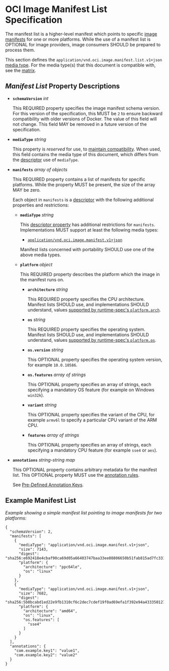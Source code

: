 # OCI Image Manifest List Specification

The manifest list is a higher-level manifest which points to specific [image manifests](manifest.md) for one or more platforms.
While the use of a manifest list is OPTIONAL for image providers, image consumers SHOULD be prepared to process them.

This section defines the `application/vnd.oci.image.manifest.list.v1+json` [media type](media-types.md).
For the media type(s) that this document is compatible with, see the [matrix][matrix].

## *Manifest List* Property Descriptions

- **`schemaVersion`** *int*

  This REQUIRED property specifies the image manifest schema version.
  For this version of the specification, this MUST be `2` to ensure backward compatibility with older versions of Docker. The value of this field will not change. This field MAY be removed in a future version of the specification.

- **`mediaType`** *string*

  This property is *reserved* for use, to [maintain compatibility][matrix].
  When used, this field contains the media type of this document, which differs from the [descriptor](descriptor.md#properties) use of `mediaType`.

- **`manifests`** *array of objects*

  This REQUIRED property contains a list of manifests for specific platforms.
  While the property MUST be present, the size of the array MAY be zero.

  Each object in `manifests` is a [descriptor](descriptor.md) with the following additional properties and restrictions:

  - **`mediaType`** *string*

    This [descriptor property](descriptor.md#properties) has additional restrictions for `manifests`.
    Implementations MUST support at least the following media types:

    - [`application/vnd.oci.image.manifest.v1+json`](manifest.md)

    Manifest lists concerned with portability SHOULD use one of the above media types.

  - **`platform`** *object*

    This REQUIRED property describes the platform which the image in the manifest runs on.

    - **`architecture`** *string*

        This REQUIRED property specifies the CPU architecture.
        Manifest lists SHOULD use, and implementations SHOULD understand, values [supported by runtime-spec's `platform.arch`][runtime-platform2].

    - **`os`** *string*

        This REQUIRED property specifies the operating system.
        Manifest lists SHOULD use, and implementations SHOULD understand, values [supported by runtime-spec's `platform.os`][runtime-platform2].

    - **`os.version`** *string*

        This OPTIONAL property specifies the operating system version, for example `10.0.10586`.

    - **`os.features`** *array of strings*

        This OPTIONAL property specifies an array of strings, each specifying a mandatory OS feature (for example on Windows `win32k`).

    - **`variant`** *string*

        This OPTIONAL property specifies the variant of the CPU, for example `armv6l` to specify a particular CPU variant of the ARM CPU.

    - **`features`** *array of strings*

        This OPTIONAL property specifies an array of strings, each specifying a mandatory CPU feature (for example `sse4` or `aes`).

- **`annotations`** *string-string map*

    This OPTIONAL property contains arbitrary metadata for the manifest list.
    This OPTIONAL property MUST use the [annotation rules](annotations.md#rules).

    See [Pre-Defined Annotation Keys](annotations.md#pre-defined-annotation-keys).

## Example Manifest List

*Example showing a simple manifest list pointing to image manifests for two platforms:*
```json,title=Manifest%20List&mediatype=application/vnd.oci.image.manifest.list.v1%2Bjson
{
  "schemaVersion": 2,
  "manifests": [
    {
      "mediaType": "application/vnd.oci.image.manifest.v1+json",
      "size": 7143,
      "digest": "sha256:e692418e4cbaf90ca69d05a66403747baa33ee08806650b51fab815ad7fc331f",
      "platform": {
        "architecture": "ppc64le",
        "os": "linux"
      }
    },
    {
      "mediaType": "application/vnd.oci.image.manifest.v1+json",
      "size": 7682,
      "digest": "sha256:5b0bcabd1ed22e9fb1310cf6c2dec7cdef19f0ad69efa1f392e94a4333501270",
      "platform": {
        "architecture": "amd64",
        "os": "linux",
        "os.features": [
          "sse4"
        ]
      }
    }
  ],
  "annotations": {
    "com.example.key1": "value1",
    "com.example.key2": "value2"
  }
}
```

[runtime-platform2]: https://github.com/opencontainers/runtime-spec/blob/v1.0.0-rc2/config.md#platform
[matrix]: media-types.md#compatibility-matrix

